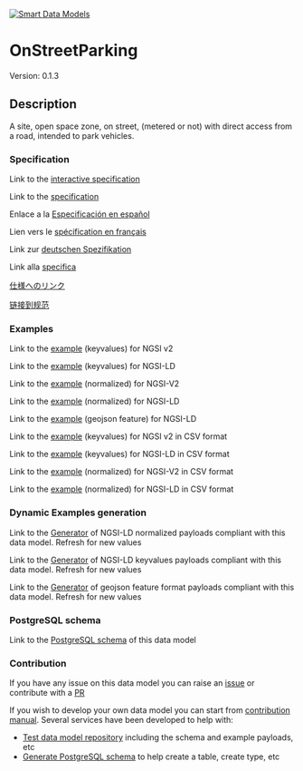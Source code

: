 [![Smart Data Models](https://smartdatamodels.org/wp-content/uploads/2022/01/SmartDataModels_logo.png "Logo")](https://smartdatamodels.org)
# OnStreetParking
Version: 0.1.3

## Description 

A site, open space zone, on street, (metered or not) with direct access from a road, intended to park vehicles.
### Specification

Link to the [interactive specification](https://swagger.lab.fiware.org/?url=https://smart-data-models.github.io/dataModel.Parking/OnStreetParking/swagger.yaml)

Link to the [specification](https://github.com/smart-data-models/dataModel.Parking/blob/master/OnStreetParking/doc/spec.md)

Enlace a la [Especificación en español](https://github.com/smart-data-models/dataModel.Parking/blob/master/OnStreetParking/doc/spec_ES.md)

Lien vers le [spécification en français](https://github.com/smart-data-models/dataModel.Parking/blob/master/OnStreetParking/doc/spec_FR.md)

Link zur [deutschen Spezifikation](https://github.com/smart-data-models/dataModel.Parking/blob/master/OnStreetParking/doc/spec_DE.md)

Link alla [specifica](https://github.com/smart-data-models/dataModel.Parking/blob/master/OnStreetParking/doc/spec_IT.md)

[仕様へのリンク](https://github.com/smart-data-models/dataModel.Parking/blob/master/OnStreetParking/doc/spec_JA.md)

[链接到规范](https://github.com/smart-data-models/dataModel.Parking/blob/master/OnStreetParking/doc/spec_ZH.md)
### Examples

Link to the [example](https://smart-data-models.github.io/dataModel.Parking/OnStreetParking/examples/example.json) (keyvalues) for NGSI v2

Link to the [example](https://smart-data-models.github.io/dataModel.Parking/OnStreetParking/examples/example.jsonld) (keyvalues) for NGSI-LD

Link to the [example](https://smart-data-models.github.io/dataModel.Parking/OnStreetParking/examples/example-normalized.json) (normalized) for NGSI-V2

Link to the [example](https://smart-data-models.github.io/dataModel.Parking/OnStreetParking/examples/example-normalized.jsonld) (normalized) for NGSI-LD

Link to the [example](https://smart-data-models.github.io/dataModel.Parking/OnStreetParking/examples/example-geojsonfeature.json) (geojson feature) for NGSI-LD

Link to the [example](https://smart-data-models.github.io/dataModel.Parking/OnStreetParking/examples/example.json.csv) (keyvalues) for NGSI v2 in CSV format

Link to the [example](https://smart-data-models.github.io/dataModel.Parking/OnStreetParking/examples/example.jsonld.csv) (keyvalues) for NGSI-LD in CSV format

Link to the [example](https://smart-data-models.github.io/dataModel.Parking/OnStreetParking/examples/example-normalized.json.csv) (normalized) for NGSI-V2 in CSV format

Link to the [example](https://smart-data-models.github.io/dataModel.Parking/OnStreetParking/examples/example-normalized.jsonld.csv) (normalized) for NGSI-LD in CSV format
### Dynamic Examples generation

Link to the [Generator](https://smartdatamodels.org/extra/ngsi-ld_generator.php?schemaUrl=https://raw.githubusercontent.com/smart-data-models/dataModel.Parking/master/OnStreetParking/schema.json&email=info@smartdatamodels.org) of NGSI-LD normalized payloads compliant with this data model. Refresh for new values

Link to the [Generator](https://smartdatamodels.org/extra/ngsi-ld_generator_keyvalues.php?schemaUrl=https://raw.githubusercontent.com/smart-data-models/dataModel.Parking/master/OnStreetParking/schema.json&email=info@smartdatamodels.org) of NGSI-LD keyvalues payloads compliant with this data model. Refresh for new values

Link to the [Generator](https://smartdatamodels.org/extra/geojson_features_generator.php?schemaUrl=https://raw.githubusercontent.com/smart-data-models/dataModel.Parking/master/OnStreetParking/schema.json&email=info@smartdatamodels.org) of geojson feature format payloads compliant with this data model. Refresh for new values
### PostgreSQL schema

Link to the [PostgreSQL schema](https://smart-data-models.github.io/dataModel.Parking/OnStreetParking/schema.sql) of this data model
### Contribution

 If you have any issue on this data model you can raise an [issue](https://github.com/smart-data-models/dataModel.Parking/issues)  or contribute with a [PR](https://github.com/smart-data-models/dataModel.Parking/pulls)

 If you wish to develop your own data model you can start from [contribution manual](https://bit.ly/contribution_manual). Several services have been developed to help with: 
 - [Test data model repository](https://smartdatamodels.org/index.php/data-models-contribution-api/) including the schema and example payloads, etc
 - [Generate PostgreSQL schema](https://smartdatamodels.org/index.php/sql-service/) to help create a table, create type, etc
